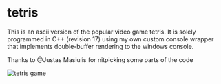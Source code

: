# tetris
This is an ascii version of the popular video game tetris. It is solely programmed in C++ (revision 17) using my own custom console wrapper that implements double-buffer rendering to the windows console.

Thanks to @Justas Masiulis for nitpicking some parts of the code


![tetris game](https://i.imgur.com/rO5jlLs.png)
